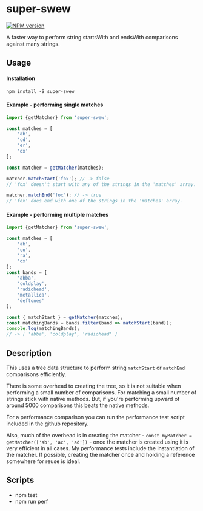 # super-swew

[![NPM version][npm-version-image]][npm-url]

A faster way to perform string startsWith and endsWith comparisons against many strings.

## Usage

#### Installation

```
npm install -S super-swew
```

#### Example - performing single matches
```javascript
import {getMatcher} from 'super-swew';

const matches = [
    'ab',
    'cd',
    'er',
    'ox'
];

const matcher = getMatcher(matches);

matcher.matchStart('fox'); // -> false
// 'fox' doesn't start with any of the strings in the 'matches' array.

matcher.matchEnd('fox'); // -> true
// 'fox' does end with one of the strings in the 'matches' array.
```

#### Example - performing multiple matches
```javascript
import {getMatcher} from 'super-swew';

const matches = [
    'ab',
    'co',
    'ra',
    'ox'
];
const bands = [
    'abba',
    'coldplay',
    'radiohead',
    'metallica',
    'deftones'
];

const { matchStart } = getMatcher(matches);
const matchingBands = bands.filter(band => matchStart(band));
console.log(matchingBands);
// -> [ 'abba', 'coldplay', 'radiohead' ]
```

## Description

This uses a tree data structure to perform string ```matchStart``` or ```matchEnd``` comparisons efficiently.

There is some overhead to creating the tree, so it is not suitable when performing a small number of comparisons.  For matching a small number of strings stick with native methods.  But, if you're performing upward of around 5000 comparisons this beats the native methods.

For a performance comparison you can run the performance test script included in the github repository.

Also, much of the overhead is in creating the matcher - ```const myMatcher = getMatcher(['ab', 'ac', 'ad'])``` - once the matcher is created using it is very efficient in all cases.  My performance tests include the instantiation of the matcher.  If possible, creating the matcher once and holding a reference somewhere for reuse is ideal.

## Scripts

* npm test
* npm run perf


[npm-url]: https://npmjs.org/package/super-swew
[npm-version-image]: https://img.shields.io/npm/v/super-swew.svg?style=flat

